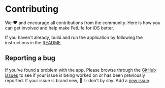 # Contributing

We :heart: and encourage all contributions from the community. Here is how you can get involved and help make FetLife for iOS better.

If you haven't already, build and run the application by following the instructions in the [README](https://github.com/fetlife/fetlife-ios#building-the-application).

## Reporting a bug

If you've found a problem with the app. Please browse through the [GitHub issues](https://github.com/fetlife/fetlife-ios/issues) to see if your issue is being worked on or has been previously reported. If your issue is brand new, :bug: :sparkles: don't by shy. Add a [new issue](https://github.com/fetlife/fetlife-ios/issues/new).
